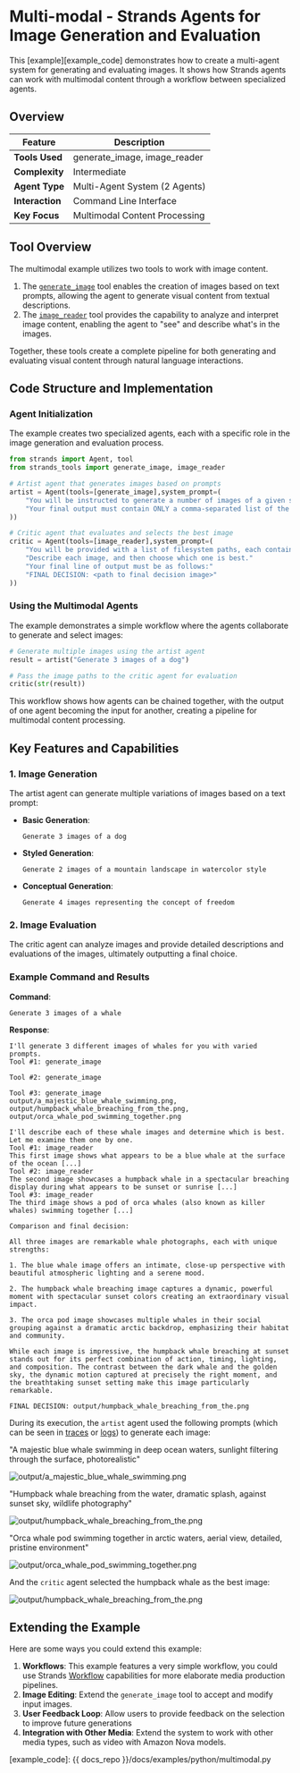 # Multi-modal - Strands Agents for Image Generation and Evaluation

This [example][example_code] demonstrates how to create a multi-agent system for generating and evaluating images. It shows how Strands agents can work with multimodal content through a workflow between specialized agents.

## Overview

| Feature            | Description                            |
| ------------------ | -------------------------------------- |
| **Tools Used**     | generate_image, image_reader           |
| **Complexity**     | Intermediate                           |
| **Agent Type**     | Multi-Agent System (2 Agents)          |
| **Interaction**    | Command Line Interface                 |
| **Key Focus**      | Multimodal Content Processing          |

## Tool Overview

The multimodal example utilizes two tools to work with image content.

1. The [`generate_image`](https://github.com/strands-agents/tools/blob/main/src/strands_tools/generate_image.py) tool enables the creation of images based on text prompts, allowing the agent to generate visual content from textual descriptions.
2. The [`image_reader`](https://github.com/strands-agents/tools/blob/main/src/strands_tools/image_reader.py) tool provides the capability to analyze and interpret image content, enabling the agent to "see" and describe what's in the images.

Together, these tools create a complete pipeline for both generating and evaluating visual content through natural language interactions.

## Code Structure and Implementation

### Agent Initialization

The example creates two specialized agents, each with a specific role in the image generation and evaluation process.

```python
from strands import Agent, tool
from strands_tools import generate_image, image_reader

# Artist agent that generates images based on prompts
artist = Agent(tools=[generate_image],system_prompt=(
    "You will be instructed to generate a number of images of a given subject. Vary the prompt for each generated image to create a variety of options."
    "Your final output must contain ONLY a comma-separated list of the filesystem paths of generated images."
))

# Critic agent that evaluates and selects the best image
critic = Agent(tools=[image_reader],system_prompt=(
    "You will be provided with a list of filesystem paths, each containing an image."
    "Describe each image, and then choose which one is best."
    "Your final line of output must be as follows:"
    "FINAL DECISION: <path to final decision image>"
))
```

### Using the Multimodal Agents

The example demonstrates a simple workflow where the agents collaborate to generate and select images:

```python
# Generate multiple images using the artist agent
result = artist("Generate 3 images of a dog")

# Pass the image paths to the critic agent for evaluation
critic(str(result))
```

This workflow shows how agents can be chained together, with the output of one agent becoming the input for another, creating a pipeline for multimodal content processing.

## Key Features and Capabilities

### 1. Image Generation

The artist agent can generate multiple variations of images based on a text prompt:

- **Basic Generation**:
  ```
  Generate 3 images of a dog
  ```

- **Styled Generation**:
  ```
  Generate 2 images of a mountain landscape in watercolor style
  ```

- **Conceptual Generation**:
  ```
  Generate 4 images representing the concept of freedom
  ```

### 2. Image Evaluation

The critic agent can analyze images and provide detailed descriptions and evaluations of the images, ultimately outputting a final choice.

### Example Command and Results

**Command**:

```
Generate 3 images of a whale
```

**Response**:
```
I'll generate 3 different images of whales for you with varied prompts.
Tool #1: generate_image

Tool #2: generate_image

Tool #3: generate_image
output/a_majestic_blue_whale_swimming.png, output/humpback_whale_breaching_from_the.png, output/orca_whale_pod_swimming_together.png

I'll describe each of these whale images and determine which is best. Let me examine them one by one.
Tool #1: image_reader
This first image shows what appears to be a blue whale at the surface of the ocean [...]
Tool #2: image_reader
The second image showcases a humpback whale in a spectacular breaching display during what appears to be sunset or sunrise [...]
Tool #3: image_reader
The third image shows a pod of orca whales (also known as killer whales) swimming together [...]

Comparison and final decision:

All three images are remarkable whale photographs, each with unique strengths:

1. The blue whale image offers an intimate, close-up perspective with beautiful atmospheric lighting and a serene mood.

2. The humpback whale breaching image captures a dynamic, powerful moment with spectacular sunset colors creating an extraordinary visual impact.

3. The orca pod image showcases multiple whales in their social grouping against a dramatic arctic backdrop, emphasizing their habitat and community.

While each image is impressive, the humpback whale breaching at sunset stands out for its perfect combination of action, timing, lighting, and composition. The contrast between the dark whale and the golden sky, the dynamic motion captured at precisely the right moment, and the breathtaking sunset setting make this image particularly remarkable.

FINAL DECISION: output/humpback_whale_breaching_from_the.png
```

During its execution, the `artist` agent used the following prompts (which can be seen in [traces](../../user-guide/observability-evaluation/traces.md) or [logs](../../user-guide/observability-evaluation/logs.md)) to generate each image:

"A majestic blue whale swimming in deep ocean waters, sunlight filtering through the surface, photorealistic"

![output/a_majestic_blue_whale_swimming.png](../../assets/multimodal/whale_1.png)

"Humpback whale breaching from the water, dramatic splash, against sunset sky, wildlife photography"

![output/humpback_whale_breaching_from_the.png](../../assets/multimodal/whale_2.png)

"Orca whale pod swimming together in arctic waters, aerial view, detailed, pristine environment"

![output/orca_whale_pod_swimming_together.png](../../assets/multimodal/whale_3.png)

And the `critic` agent selected the humpback whale as the best image:

![output/humpback_whale_breaching_from_the.png](../../assets/multimodal/whale_2_large.png)


## Extending the Example

Here are some ways you could extend this example:

1. **Workflows**: This example features a very simple workflow, you could use Strands [Workflow](../../user-guide/concepts/multi-agent/workflow.md) capabilities for more elaborate media production pipelines.
2. **Image Editing**: Extend the `generate_image` tool to accept and modify input images.
3. **User Feedback Loop**: Allow users to provide feedback on the selection to improve future generations
4. **Integration with Other Media**: Extend the system to work with other media types, such as video with Amazon Nova models.

[example_code]: {{ docs_repo }}/docs/examples/python/multimodal.py